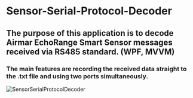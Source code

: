 # Sensor-Serial-Protocol-Decoder
## The purpose of this application is to decode Airmar EchoRange Smart Sensor messages received via RS485 standard. (WPF, MVVM)

### The main features are recording the received data straight to the .txt file and using two ports simultaneously.

![SensorSerialProtocolDecoder](https://user-images.githubusercontent.com/79601132/114053675-72e09c00-988f-11eb-9937-bd29dd973c02.png)
